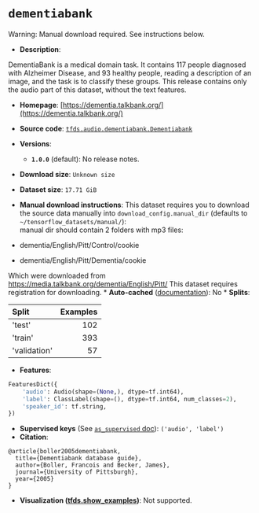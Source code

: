 <div itemscope itemtype="http://schema.org/Dataset">
  <div itemscope itemprop="includedInDataCatalog" itemtype="http://schema.org/DataCatalog">
    <meta itemprop="name" content="TensorFlow Datasets" />
  </div>

  <meta itemprop="name" content="dementiabank" />
  <meta itemprop="description" content="DementiaBank is a medical domain task. It contains 117 people diagnosed with&#10;Alzheimer Disease, and 93 healthy people, reading a description of an image, and&#10;the task is to classify these groups.&#10;This release contains only the audio part of this dataset, without the text&#10;features.&#10;&#10;To use this dataset:&#10;&#10;```python&#10;import tensorflow_datasets as tfds&#10;&#10;ds = tfds.load(&#x27;dementiabank&#x27;, split=&#x27;train&#x27;)&#10;for ex in ds.take(4):&#10;  print(ex)&#10;```&#10;&#10;See [the guide](https://www.tensorflow.org/datasets/overview) for more&#10;informations on [tensorflow_datasets](https://www.tensorflow.org/datasets).&#10;&#10;" />
  <meta itemprop="url" content="https://www.tensorflow.org/datasets/catalog/dementiabank" />
  <meta itemprop="sameAs" content="https://dementia.talkbank.org/" />
  <meta itemprop="citation" content="@article{boller2005dementiabank,&#10;  title={Dementiabank database guide},&#10;  author={Boller, Francois and Becker, James},&#10;  journal={University of Pittsburgh},&#10;  year={2005}&#10;}" />
</div>

# `dementiabank`

Warning: Manual download required. See instructions below.

*   **Description**:

DementiaBank is a medical domain task. It contains 117 people diagnosed with
Alzheimer Disease, and 93 healthy people, reading a description of an image, and
the task is to classify these groups. This release contains only the audio part
of this dataset, without the text features.

*   **Homepage**:
    [https://dementia.talkbank.org/](https://dementia.talkbank.org/)
*   **Source code**:
    [`tfds.audio.dementiabank.Dementiabank`](https://github.com/tensorflow/datasets/tree/master/tensorflow_datasets/audio/dementiabank.py)
*   **Versions**:
    *   **`1.0.0`** (default): No release notes.
*   **Download size**: `Unknown size`
*   **Dataset size**: `17.71 GiB`
*   **Manual download instructions**: This dataset requires you to download the
    source data manually into `download_config.manual_dir`
    (defaults to `~/tensorflow_datasets/manual/`):<br/>
    manual dir should contain 2 folders with mp3 files:

*   dementia/English/Pitt/Control/cookie

*   dementia/English/Pitt/Dementia/cookie

Which were downloaded from https://media.talkbank.org/dementia/English/Pitt/
This dataset requires registration for downloading. * **Auto-cached**
([documentation](https://www.tensorflow.org/datasets/performances#auto-caching)):
No * **Splits**:

Split        | Examples
:----------- | -------:
'test'       | 102
'train'      | 393
'validation' | 57

*   **Features**:

```python
FeaturesDict({
    'audio': Audio(shape=(None,), dtype=tf.int64),
    'label': ClassLabel(shape=(), dtype=tf.int64, num_classes=2),
    'speaker_id': tf.string,
})
```

*   **Supervised keys** (See
    [`as_supervised` doc](https://www.tensorflow.org/datasets/api_docs/python/tfds/load#args)):
    `('audio', 'label')`
*   **Citation**:

```
@article{boller2005dementiabank,
  title={Dementiabank database guide},
  author={Boller, Francois and Becker, James},
  journal={University of Pittsburgh},
  year={2005}
}
```

*   **Visualization
    ([tfds.show_examples](https://www.tensorflow.org/datasets/api_docs/python/tfds/visualization/show_examples))**:
    Not supported.
